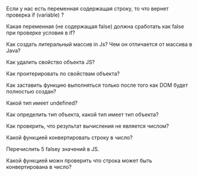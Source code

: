 Если у нас есть переменная содержащая строку, то что вернет проверка if (variable) ?

Какая переменная (не содержащая false) должна сработать как false при проверке условия в if?

Как создать литеральный массив in Js? Чем он отличается от массива в Java?

Как удалить свойство объекта JS?

Как проитерировать по свойствам объекта?

Как заставить функцию выполняться только после того как DOM будет полностью создан?

Какой тип имеет undefined?

Как определить тип объекта, какой тип имеет тип объекта?

Как проверить, что результат вычисления не является числом?

Какой функцией конвертировать строку в число?

Перечислить 5 falsey значений в JS.

Какой функцией можн проверить что строка может быть конвертирована в число?
